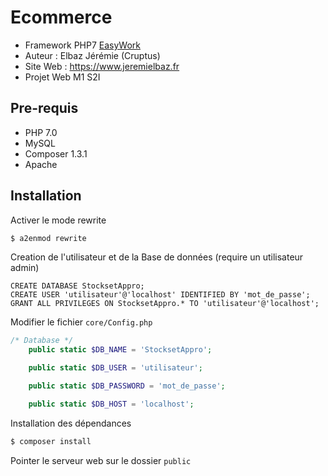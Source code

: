 # Ecommerce
- Framework PHP7 [EasyWork](https://github.com/cruptus/easywork)
- Auteur : Elbaz Jérémie (Cruptus)
- Site Web : https://www.jeremielbaz.fr
- Projet Web M1 S2I

## Pre-requis 
- PHP 7.0 
- MySQL
- Composer 1.3.1
- Apache

## Installation
Activer le mode rewrite
```bash
$ a2enmod rewrite
```
Creation de l'utilisateur et de la Base de données (require un utilisateur admin)
```mysql
CREATE DATABASE StocksetAppro;
CREATE USER 'utilisateur'@'localhost' IDENTIFIED BY 'mot_de_passe';
GRANT ALL PRIVILEGES ON StocksetAppro.* TO 'utilisateur'@'localhost';
```
Modifier le fichier `core/Config.php`
```php
/* Database */
    public static $DB_NAME = 'StocksetAppro';

    public static $DB_USER = 'utilisateur';

    public static $DB_PASSWORD = 'mot_de_passe';

    public static $DB_HOST = 'localhost';
```
Installation des dépendances
```bash
$ composer install
```



Pointer le serveur web sur le dossier `public`




